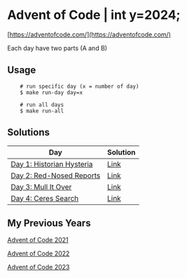 # Advent of Code | int y=2024;

[https://adventofcode.com/](https://adventofcode.com/)

Each day have two parts (A and B)

## Usage

```
    # run specific day (x = number of day)
    $ make run-day day=x
    
    # run all days
    $ make run-all
```

## Solutions

| **Day**                                                          | **Solution**                                                             |
|------------------------------------------------------------------|--------------------------------------------------------------------------|
| [Day 1: Historian Hysteria](https://adventofcode.com/2024/day/1) | [Link](https://github.com/dcorto/adventofcode2024/blob/master/1/main.go) |
| [Day 2: Red-Nosed Reports](https://adventofcode.com/2024/day/2)  | [Link](https://github.com/dcorto/adventofcode2024/blob/master/2/main.go) |                                                                      |
| [Day 3: Mull It Over](https://adventofcode.com/2024/day/3)       | [Link](https://github.com/dcorto/adventofcode2024/blob/master/3/main.go) |
| [Day 4: Ceres Search](https://adventofcode.com/2024/day/4)       | [Link](https://github.com/dcorto/adventofcode2024/blob/master/4/main.go) |     


## My Previous Years
    
[Advent of Code 2021](https://github.com/dcorto/adventofcode2021)

[Advent of Code 2022](https://github.com/dcorto/adventofcode2022)

[Advent of Code 2023](https://github.com/dcorto/adventofcode2023)


